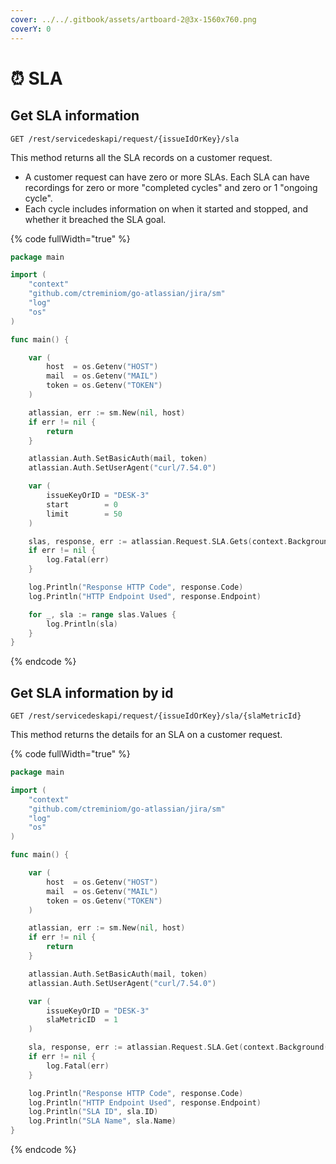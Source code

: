 ```yaml
---
cover: ../../.gitbook/assets/artboard-2@3x-1560x760.png
coverY: 0
---
```


# ⏰ SLA

## Get SLA information

`GET /rest/servicedeskapi/request/{issueIdOrKey}/sla`

This method returns all the SLA records on a customer request.

* A customer request can have zero or more SLAs. Each SLA can have recordings for zero or more "completed cycles" and zero or 1 "ongoing cycle".&#x20;
* Each cycle includes information on when it started and stopped, and whether it breached the SLA goal.

{% code fullWidth="true" %}
```go
package main

import (
	"context"
	"github.com/ctreminiom/go-atlassian/jira/sm"
	"log"
	"os"
)

func main() {

	var (
		host  = os.Getenv("HOST")
		mail  = os.Getenv("MAIL")
		token = os.Getenv("TOKEN")
	)

	atlassian, err := sm.New(nil, host)
	if err != nil {
		return
	}

	atlassian.Auth.SetBasicAuth(mail, token)
	atlassian.Auth.SetUserAgent("curl/7.54.0")

	var (
		issueKeyOrID = "DESK-3"
		start        = 0
		limit        = 50
	)

	slas, response, err := atlassian.Request.SLA.Gets(context.Background(), issueKeyOrID, start, limit)
	if err != nil {
		log.Fatal(err)
	}

	log.Println("Response HTTP Code", response.Code)
	log.Println("HTTP Endpoint Used", response.Endpoint)

	for _, sla := range slas.Values {
		log.Println(sla)
	}
}
```
{% endcode %}

## Get SLA information by id

`GET /rest/servicedeskapi/request/{issueIdOrKey}/sla/{slaMetricId}`

This method returns the details for an SLA on a customer request.

{% code fullWidth="true" %}
```go
package main

import (
	"context"
	"github.com/ctreminiom/go-atlassian/jira/sm"
	"log"
	"os"
)

func main() {

	var (
		host  = os.Getenv("HOST")
		mail  = os.Getenv("MAIL")
		token = os.Getenv("TOKEN")
	)

	atlassian, err := sm.New(nil, host)
	if err != nil {
		return
	}

	atlassian.Auth.SetBasicAuth(mail, token)
	atlassian.Auth.SetUserAgent("curl/7.54.0")

	var (
		issueKeyOrID = "DESK-3"
		slaMetricID  = 1
	)

	sla, response, err := atlassian.Request.SLA.Get(context.Background(), issueKeyOrID, slaMetricID)
	if err != nil {
		log.Fatal(err)
	}

	log.Println("Response HTTP Code", response.Code)
	log.Println("HTTP Endpoint Used", response.Endpoint)
	log.Println("SLA ID", sla.ID)
	log.Println("SLA Name", sla.Name)
}
```
{% endcode %}
